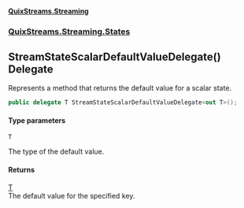 #### [QuixStreams.Streaming](index.md 'index')
### [QuixStreams.Streaming.States](QuixStreams.Streaming.States.md 'QuixStreams.Streaming.States')

## StreamStateScalarDefaultValueDelegate<T>() Delegate

Represents a method that returns the default value for a scalar state.

```csharp
public delegate T StreamStateScalarDefaultValueDelegate<out T>();
```
#### Type parameters

<a name='QuixStreams.Streaming.States.StreamStateScalarDefaultValueDelegate_T_().T'></a>

`T`

The type of the default value.

#### Returns
[T](StreamStateScalarDefaultValueDelegate_T_().md#QuixStreams.Streaming.States.StreamStateScalarDefaultValueDelegate_T_().T 'QuixStreams.Streaming.States.StreamStateScalarDefaultValueDelegate<T>().T')  
The default value for the specified key.